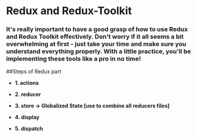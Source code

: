 # Redux and Redux-Toolkit
### It's really important to have a good grasp of how to use Redux and Redux Toolkit effectively. Don't worry if it all seems a bit overwhelming at first - just take your time and make sure you understand everything properly. With a little practice, you'll be implementing these tools like a pro in no time!

##Steps of Redux part

- **1. actions**

- **2. reducer**

- **3. store -> Globalized State [use to combine all reducers files]**

- **4. display**

- **5. dispatch**
